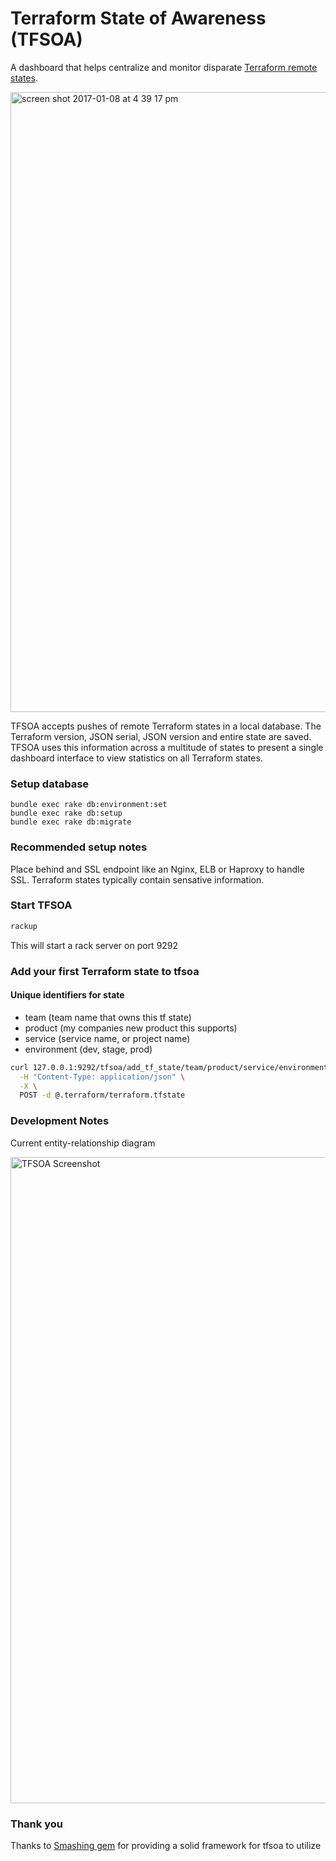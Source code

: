 # Terraform State of Awareness (TFSOA)

A dashboard that helps centralize and monitor disparate [Terraform remote states](https://www.terraform.io/docs/state/).

<img width="992" alt="screen shot 2017-01-08 at 4 39 17 pm" src="https://cloud.githubusercontent.com/assets/538171/21755064/ad03c942-d5c1-11e6-991c-6e226f56b3e0.png">

TFSOA accepts pushes of remote Terraform states in a local database.
The Terraform version, JSON serial, JSON version and entire state are saved. TFSOA uses
this information across a multitude of states to present a single dashboard interface
to view statistics on all Terraform states.


### Setup database

```
bundle exec rake db:environment:set
bundle exec rake db:setup
bundle exec rake db:migrate
```

### Recommended setup notes

Place behind and SSL endpoint like an Nginx, ELB or Haproxy to handle SSL. Terraform states typically contain sensative information.

### Start TFSOA

```bash
rackup
```
This will start a rack server on port 9292

### Add your first Terraform state to tfsoa

#### Unique identifiers for state

* team (team name that owns this tf state)
* product (my companies new product this supports)
* service (service name, or project name)
* environment (dev, stage, prod)

```bash
curl 127.0.0.1:9292/tfsoa/add_tf_state/team/product/service/environment/ \
  -H "Content-Type: application/json" \
  -X \
  POST -d @.terraform/terraform.tfstate
```

### Development Notes

Current entity-relationship diagram

<img width="1034" alt="TFSOA Screenshot" src="https://cloud.githubusercontent.com/assets/26415029/23920602/99a4ae5a-08b8-11e7-9a48-3b05c84d3c3d.png">

### Thank you

Thanks to [Smashing gem](https://github.com/Smashing/smashing) for providing a solid framework for tfsoa to utilize
